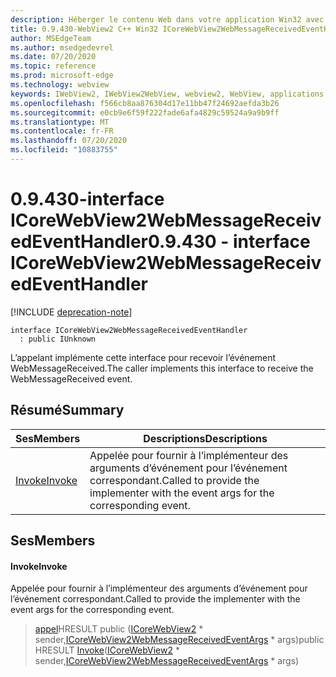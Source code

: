 ```yaml
---
description: Héberger le contenu Web dans votre application Win32 avec le contrôle Microsoft Edge WebView2
title: 0.9.430-WebView2 C++ Win32 ICoreWebView2WebMessageReceivedEventHandler
author: MSEdgeTeam
ms.author: msedgedevrel
ms.date: 07/20/2020
ms.topic: reference
ms.prod: microsoft-edge
ms.technology: webview
keywords: IWebView2, IWebView2WebView, webview2, WebView, applications Win32, Win32, Edge, ICoreWebView2, ICoreWebView2Host, contrôle de navigateur, html Edge
ms.openlocfilehash: f566cb8aa876304d17e11bb47f24692aefda3b26
ms.sourcegitcommit: e0cb9e6f59f222fade6afa4829c59524a9a9b9ff
ms.translationtype: MT
ms.contentlocale: fr-FR
ms.lasthandoff: 07/20/2020
ms.locfileid: "10883755"
---
```

# <span data-ttu-id="f7b15-104">0.9.430-interface ICoreWebView2WebMessageReceivedEventHandler</span><span class="sxs-lookup"><span data-stu-id="f7b15-104">0.9.430 - interface ICoreWebView2WebMessageReceivedEventHandler</span></span> 

[!INCLUDE [deprecation-note](../../includes/deprecation-note.md)]

```
interface ICoreWebView2WebMessageReceivedEventHandler
  : public IUnknown
```

<span data-ttu-id="f7b15-105">L’appelant implémente cette interface pour recevoir l’événement WebMessageReceived.</span><span class="sxs-lookup"><span data-stu-id="f7b15-105">The caller implements this interface to receive the WebMessageReceived event.</span></span>

## <span data-ttu-id="f7b15-106">Résumé</span><span class="sxs-lookup"><span data-stu-id="f7b15-106">Summary</span></span>

 <span data-ttu-id="f7b15-107">Ses</span><span class="sxs-lookup"><span data-stu-id="f7b15-107">Members</span></span>                        | <span data-ttu-id="f7b15-108">Descriptions</span><span class="sxs-lookup"><span data-stu-id="f7b15-108">Descriptions</span></span>
--------------------------------|---------------------------------------------
[<span data-ttu-id="f7b15-109">Invoke</span><span class="sxs-lookup"><span data-stu-id="f7b15-109">Invoke</span></span>](#invoke) | <span data-ttu-id="f7b15-110">Appelée pour fournir à l’implémenteur des arguments d’événement pour l’événement correspondant.</span><span class="sxs-lookup"><span data-stu-id="f7b15-110">Called to provide the implementer with the event args for the corresponding event.</span></span>

## <span data-ttu-id="f7b15-111">Ses</span><span class="sxs-lookup"><span data-stu-id="f7b15-111">Members</span></span>

#### <span data-ttu-id="f7b15-112">Invoke</span><span class="sxs-lookup"><span data-stu-id="f7b15-112">Invoke</span></span> 

<span data-ttu-id="f7b15-113">Appelée pour fournir à l’implémenteur des arguments d’événement pour l’événement correspondant.</span><span class="sxs-lookup"><span data-stu-id="f7b15-113">Called to provide the implementer with the event args for the corresponding event.</span></span>

> <span data-ttu-id="f7b15-114">[appel](#invoke)HRESULT public ([ICoreWebView2](ICoreWebView2.md) \* sender,[ICoreWebView2WebMessageReceivedEventArgs](ICoreWebView2WebMessageReceivedEventArgs.md) \* args)</span><span class="sxs-lookup"><span data-stu-id="f7b15-114">public HRESULT [Invoke](#invoke)([ICoreWebView2](ICoreWebView2.md) \* sender,[ICoreWebView2WebMessageReceivedEventArgs](ICoreWebView2WebMessageReceivedEventArgs.md) \* args)</span></span>

